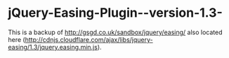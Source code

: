 jQuery-Easing-Plugin--version-1.3-
==================================

This is a backup of http://gsgd.co.uk/sandbox/jquery/easing/ also located here (http://cdnjs.cloudflare.com/ajax/libs/jquery-easing/1.3/jquery.easing.min.js).
